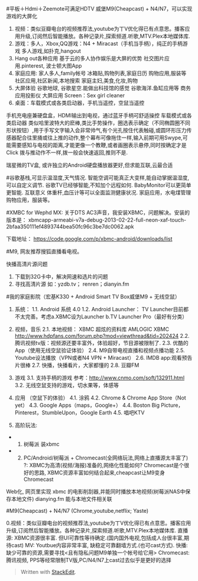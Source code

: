 #平板＋Hdmi＋Zeemote可满足HDTV
威堡M9(Cheapcast) + N4/N7，可以实现游戏的大屏化


1. 视频：类似豆瓣电台的视频推荐法,youtube为丅V优化得已有点意思。播客应用升级,订阅然后智能播放。各种记录片,探索频道.听歌,MTV.Plex本地媒体库.
2. 游戏：多人，Xbox,QQ游戏：N4 + Miracast（手机当手柄），纯正的手柄游戏
  多人游戏,如扑克,hangout
3. Hang out各种应用
  基于云的多人协作娱乐是大屏的优势
  社交图片应用.pinterest, 波士顿大图App
4. 家庭应用: 家人多人,family帐号
冰箱贴,购物列表,家庭日历
购物应用,服装等
社区应用,社区新闻,本地搜索
家庭主妇,美食,化妆,购物
5. 大屏体验
谷歌地球,
谷歌星空.能做出科技馆的感觉
谷歌海洋.鱼缸应用等
商务应用投影仪 大屏应用
Screen：Sex girl cleaner
6. 桌面：车载模式或各类启动器，手机当遥控，空鼠当遥控


手机充电座兼硬盘盒，HDMI输出到电视，通过蓝牙手柄可舒适操控
车载模式或各类启动器
类似哈里波特大的麽棒,类比手势操作，圈选表示确定（不同椭圆圈不同形状按钮）,用于手写文字输入会非常帅气,有个光孔按住代表触碰,或圆环形压力传感器配合往里捅或往上推的动作,整个幕布可像拖住一样,输入前期可用Swype,可能需要感知与电视的距离,才能更像一个教鞭,或者画圈表示悬停,同时按确定才是Click
拨与推动作不一样,拨一般会快速返回,推则不是.

瑞星微的TV盒, 或许独立的Android硬盘播放器更好,但求能互联,云最合适

#谷歌基栈,可显示温湿度,天气情况.
智能空调可能真正大变样,能自动掌据温湿度,可以自定义调节.
谷歌TV已经够智能,不知加个远程如何.
BabyMonitor可以更简单更智能.
互联意义
体重杆,血压计等可以全面监测健康状况.
家庭应用，水电煤管理
购物应用，服装等。

#XMBC for Wephd MX:
关于DTS AC3声音，我安装XBMC，问题解决。安装的版本是：
xbmcapp-armeabi-v7a-debug-2013-02-22-full-neon-xaf-touch-2bfaa350111ef4893744bea50fc96c3be7dc0062.apk

下载地址：
https://code.google.com/p/xbmc-android/downloads/list

#M9, 网友推荐搜狐直播看电视。

快播高清片源问题
1. 下载到32G卡中，解决网速和选片的问题
2. 寻找高清片源 如：yzdb.tv； renren；dianyin.fm


#我的家庭影院（宏基K330 + Android Smart TV Box威堡M9 + 无线空鼠）
1. 系统：
1.1.  Android 系统 4.0
1.2.  Android Launcher：
TV Launcher目前都不太完善。考虑a.XBMC设为Launcher b.TV Launcher Pro（最好有分类）

2. 视频，音乐
2.1. 本地视频： XBMC 超炫的资料库
AMLOGIC XBMC http://www.hdpfans.com/forum.php?mod=viewthread&tid=202424
2.2. 腾讯视频tv版：视频源还要丰富外，体验超好，节目源被限制了.
2.3. 优酷的App（使用无线空鼠验证体验）
2.4. M9自带电视直播和视频点播功能
2.5. Youtube设法播放（VPN或者N4 VPN + Miracast）
2.6. IMDB app:观看预告片很棒
2.7. 快播，快播看片，大家都懂的
2.8. 豆瓣FM

3. 游戏
3.1. 支持手柄的游戏 参考：http://www.cnmo.com/soft/132911.html
3.2. 无线空鼠支持的游戏，切水果等，体感等

4. 应用 （空鼠下的体验）
4.1. 涂鸦
4.2. Chrome & Chrome App Store（Not yet）
4.3. Google Apps（maps，Google+）
4.4. Boston Big Picture，Pinterest，StumbleUpon，Google Earth
4.5. 唱吧KTV

5. 高阶玩法:
- 1. 树莓派 装xbmc
- 2. PC/Android/树莓派 + Chromecast(全网络玩法,网络上直播源太丰富了)
?: XBMC为高清(视频/海报)准备的,网络化性能如何?
Chromecast是个很好的思路, XBMC资源丰富如何结合起来,cheapcast让M9变身Chromecast

Web化, 网页里实现 xbmc 的电影削刮器,并能同时播放本地视频(树莓派NAS中保存本地文件)
dianying.fm 能与本地文件相关联

#M9(Cheapcast) + N4/N7 (Chrome,youtube,netflix; Yaste)

0.视频：类似豆瓣电台的视频推荐法,youtube为丅V优化得已有点意思。播客应用升级,订阅然后智能播放。各种记录片,探索频道.听歌,MTV.Plex本地媒体库.
   直播源: XBMC资源很丰富. 但UI可靠性等待确定.(国内国外电视,包括成人台很丰富,期待cast)
   MV: Youtbue内容非常丰富, 缺稳定可靠翻墙方式.(也可cast方式).
   快播: 缺少可靠的资源,需要寻找<且有隐私问题M9单独一个帐号给它用>
   Chromecast: 腾讯视频, PPS等经常限制TV版,PC/N4/N7上cast过去似乎是更好的选择





> Written with [StackEdit](https://stackedit.io/).
